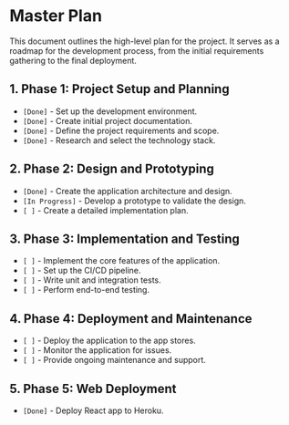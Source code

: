 # Master Plan

This document outlines the high-level plan for the project. It serves as a roadmap for the development process, from the initial requirements gathering to the final deployment.

## 1. Phase 1: Project Setup and Planning

*   `[Done]` - Set up the development environment.
*   `[Done]` - Create initial project documentation.
*   `[Done]` - Define the project requirements and scope.
*   `[Done]` - Research and select the technology stack.

## 2. Phase 2: Design and Prototyping

*   `[Done]` - Create the application architecture and design.
*   `[In Progress]` - Develop a prototype to validate the design.
*   `[ ]` - Create a detailed implementation plan.

## 3. Phase 3: Implementation and Testing

*   `[ ]` - Implement the core features of the application.
*   `[ ]` - Set up the CI/CD pipeline.
*   `[ ]` - Write unit and integration tests.
*   `[ ]` - Perform end-to-end testing.

## 4. Phase 4: Deployment and Maintenance

*   `[ ]` - Deploy the application to the app stores.
*   `[ ]` - Monitor the application for issues.
*   `[ ]` - Provide ongoing maintenance and support.

## 5. Phase 5: Web Deployment

*   `[Done]` - Deploy React app to Heroku.